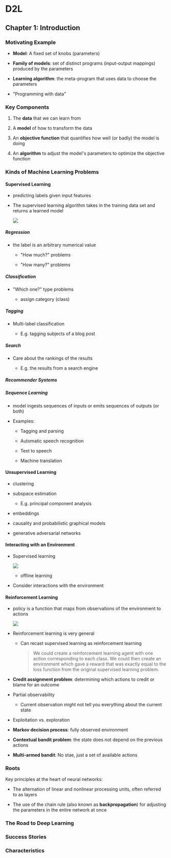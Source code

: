 # D2L

## Chapter 1: Introduction

### Motivating Example

* **Model**: A fixed set of knobs (parameters)

* **Family of models**: set of distinct programs (input-output mappings) produced by the parameters

* **Learning algorithm**: the meta-program that uses data to choose the parameters<img title="" src="file:///home/mopugh/Documents/typora/ml_notes/figures/b8e47ea963144820d7219370374532a02bc122e0.png" alt="" data-align="left">

* "Programming with data"

### Key Components

1. The **data** that we can learn from

2. A **model** of how to transform the data

3. An **objective function** that quantifies how well (or  badly) the model is doing

4. An **algorithm** to adjust the model's parameters to optimize the objective function

### Kinds of Machine Learning Problems

#### Supervised Learning

* predicting labels given input features

* The supervised learning algorithm takes in the training data set and returns a learned model
  
  ![](/home/mopugh/Documents/typora/ml_notes/figures/f9dae24ed9377d3302cfd808a586801562e3de9a.png)

##### Regression

* the label is an arbitrary  numerical value
  
  * "How much?" problems
  
  * "How many?" problems

##### Classification

* "Which one?" type problems
  
  * assign category (class)

##### Tagging

* Multi-label classification
  
  * E.g. tagging subjects of a blog post

##### Search

* Care about the rankings of the results
  
  * E.g. the results from a search engine

##### Recommender Systems

##### Sequence Learning

* model ingests sequences of inputs or emits sequences of outputs (or both)

* Examples:
  
  * Tagging and parsing
  
  * Automatic speech recognition
  
  * Text to speech
  
  * Machine translation

#### Unsupervised Learning

* clustering

* subspace estimation
  
  * E.g. principal component analysis

* embeddings

* causality and probabilistic graphical models

* generative adversarial networks

#### Interacting with an Environment

* Supervised learning
  
  ![](/home/mopugh/Documents/typora/ml_notes/figures/6db0c90d040ab35bdb96a32aa89e34fba7cecfb8.png)
  
  * offline learning

* Consider interactions with the environment

#### Reinforcement Learning

* policy is a function that maps from observations of the environment to actions
  
  ![](/home/mopugh/Documents/typora/ml_notes/figures/df2d232286ab5f43a43dfcf36e1ff666921e93cb.png)

* Reinforcement learning is very general
  
  * Can recast supervised learning as reinforcement learning
    
    > We could create a reinforcement learning agent with one action corresponding to each class. We could then create an environment which gave a reward that was exactly equal to the loss function from the original supervised learning problem.

* **Credit assignment problem**: determining which actions to credit or blame for an outcome

* Partial observability
  
  * Current observation might not tell you everything about the current state

* Exploitation vs. exploration

* **Markov decision process**: fully observed environment

* **Contextual bandit problem**: the state does not depend on the previous actions

* **Multi-armed bandit**: No stae, just a set of available actions

### Roots

Key principles at the heart of neural networks:

* The alternation of linear and nonlinear processing units, often referred to as layers

* The use of the chain rule (also known as **backpropagation**) for adjusting the parameters in the entire network at once

### The Road to Deep Learning

### Success Stories

### Characteristics
